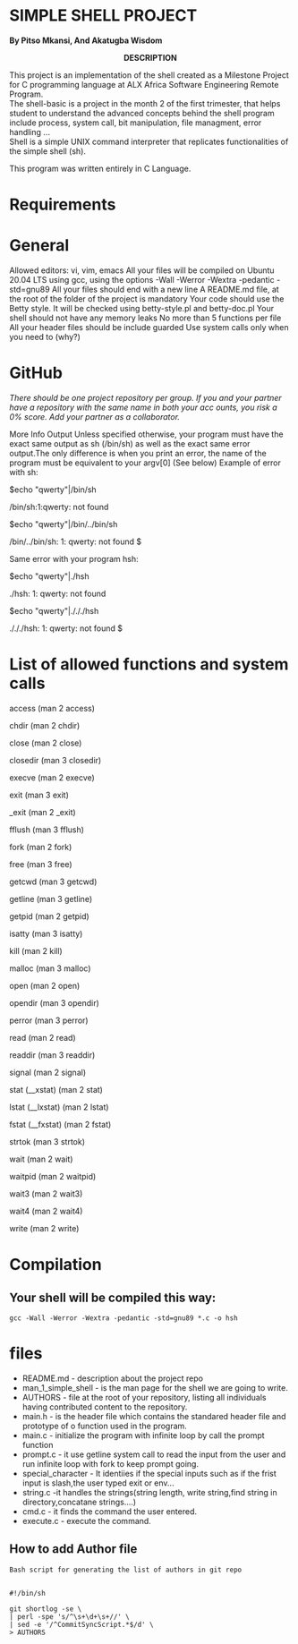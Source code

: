 # SIMPLE SHELL PROJECT 
**By Pitso Mkansi, And Akatugba Wisdom**

<p align="center"> <strong>DESCRIPTION</strong>  </P>
<p align="justified">                                              This project is an implementation of the shell created as a Milestone Project for C programming language at ALX Africa Software Engineering Remote Program. </br>                            The shell-basic is a project in the month 2 of the first trimester, that helps student to understand the advanced                           concepts behind the shell program include process, system call, bit manipulation, file managment, error handling ... </br>      Shell is a simple UNIX command interpreter that replicates functionalities of the simple shell (sh).


This program was written entirely in C Language.                </p>

# Requirements
#  General
Allowed editors: vi, vim, emacs
All your files will be compiled on Ubuntu 20.04 LTS using gcc, using the options -Wall -Werror -Wextra -pedantic -std=gnu89
All your files should end with a new line
A README.md file, at the root of the folder of the project is mandatory
Your code should use the Betty style. 
It will be checked using betty-style.pl and betty-doc.pl
Your shell should not have any memory leaks 
No more than 5 functions per file          
All your header files should be include guarded 
Use system calls only when you need to (why?)          
# GitHub
*There should be one project repository per group. If you and your partner have a repository with the same name in both your acc
ounts, you risk a 0% score. Add your partner as a collaborator.*

More Info
Output                                                          Unless specified otherwise, your program must have the exact same output as sh (/bin/sh) as well as the exact same error output.The only difference is when you print an error, the name of the program must be equivalent to your argv[0] (See below)
Example of error with sh:

$echo "qwerty"|/bin/sh

/bin/sh:1:qwerty: not found

$echo "qwerty"|/bin/../bin/sh

/bin/../bin/sh: 1: qwerty: not found
$

Same error with your program hsh:


$echo "qwerty"|./hsh

./hsh: 1: qwerty: not found

$echo "qwerty"|./././hsh

./././hsh: 1: qwerty: not found
$


# List of allowed functions and system calls
access (man 2 access)

chdir (man 2 chdir)

close (man 2 close)

closedir (man 3 closedir)

execve (man 2 execve)

exit (man 3 exit)

_exit (man 2 _exit)

fflush (man 3 fflush)

fork (man 2 fork)

free (man 3 free)

getcwd (man 3 getcwd)

getline (man 3 getline)

getpid (man 2 getpid)

isatty (man 3 isatty)

kill (man 2 kill)

malloc (man 3 malloc)

open (man 2 open)

opendir (man 3 opendir)

perror (man 3 perror)

read (man 2 read)

readdir (man 3 readdir)

signal (man 2 signal)

stat (__xstat) (man 2 stat)

lstat (__lxstat) (man 2 lstat)

fstat (__fxstat) (man 2 fstat)

strtok (man 3 strtok)

wait (man 2 wait)

waitpid (man 2 waitpid)

wait3 (man 2 wait3)

wait4 (man 2 wait4)

write (man 2 write)

# Compilation
## Your shell will be compiled this way:

`gcc -Wall -Werror -Wextra -pedantic -std=gnu89 *.c -o hsh`

# files
- README.md - description about the project repo
- man_1_simple_shell - is the man page for the shell we are going to write.
- AUTHORS - file at the  root of your repository, listing all individuals having contributed content to the repository.
- main.h - is the header file which contains the standared header file and prototype of o function used in the program.
- main.c - initialize the program with infinite loop by call the prompt function  
- prompt.c - it use getline system call to read the input from the user and run infinite loop with fork to keep prompt going.
- special_character - It identiies if the special inputs such as if the frist input is slash,the user typed exit or env...   
- string.c -it handles the strings(string length, write string,find string in directory,concatane strings....) 
- cmd.c - it finds the command the user entered.
- execute.c - execute the command.

## How to add Author file
`Bash script for generating the list of authors in git repo`
```

#!/bin/sh

git shortlog -se \
| perl -spe 's/^\s+\d+\s+//' \
| sed -e '/^CommitSyncScript.*$/d' \
> AUTHORS

